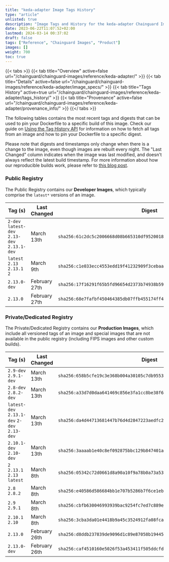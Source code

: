 ```yaml
---
title: "keda-adapter Image Tags History"
type: "article"
unlisted: true
description: "Image Tags and History for the keda-adapter Chainguard Image"
date: 2023-06-22T11:07:52+02:00
lastmod: 2024-03-14 00:37:02
draft: false
tags: ["Reference", "Chainguard Images", "Product"]
images: []
weight: 700
toc: true
---
```


{{< tabs >}}
{{< tab title="Overview" active=false url="/chainguard/chainguard-images/reference/keda-adapter/" >}}
{{< tab title="Details" active=false url="/chainguard/chainguard-images/reference/keda-adapter/image_specs/" >}}
{{< tab title="Tags History" active=true url="/chainguard/chainguard-images/reference/keda-adapter/tags_history/" >}}
{{< tab title="Provenance" active=false url="/chainguard/chainguard-images/reference/keda-adapter/provenance_info/" >}}
{{</ tabs >}}

The following tables contains the most recent tags and digests that can be used to pin your Dockerfile to a specific build of this image. Check our guide on [Using the Tag History API](/chainguard/chainguard-images/using-the-tag-history-api/) for information on how to fetch all tags from an image and how to pin your Dockerfile to a specific digest.

Please note that digests and timestamps only change when there is a change to the image, even though images are rebuilt every night. The "Last Changed" column indicates when the image was last modified, and doesn't always reflect the latest build timestamp. For more information about how our reproducible builds work, please refer to [this blog post](https://www.chainguard.dev/unchained/reproducing-chainguards-reproducible-image-builds).

### Public Registry
The Public Registry contains our **Developer Images**, which typically comprise the `latest*` versions of an image.

| Tag (s)                                       | Last Changed  | Digest                                                                    |
|-----------------------------------------------|---------------|---------------------------------------------------------------------------|
|  `2-dev` `latest-dev` `2.13-dev` `2.13.1-dev` | March 13th    | `sha256:61c2dc5c2006668d08b665310df95200181ca58a3e60f11a5083c5e3dfcc20e5` |
|  `latest` `2.13` `2.13.1` `2`                 | March 9th     | `sha256:c1e033ecc4553edd19f41232909f3cebaa6f17d9437de1b1379c43a5b42593c1` |
|  `2.13.0-dev`                                 | February 27th | `sha256:17f16291f65b5fd96654d2373b74938b59b4544166059a2934c8ade7e0b275fa` |
|  `2.13.0`                                     | February 27th | `sha256:68e7fafbf450464385db07ffb455174ff4609a3e1c3e4faf5ff7db4ba80ae56c` |


### Private/Dedicated Registry
The Private/Dedicated Registry contains our **Production Images**, which include all versioned tags of an image and special images that are not available in the public registry (including FIPS images and other custom builds).

| Tag (s)                                       | Last Changed  | Digest                                                                    |
|-----------------------------------------------|---------------|---------------------------------------------------------------------------|
|  `2.9-dev` `2.9.1-dev`                        | March 13th    | `sha256:658b5cfe19c3e368b004a30105c7db9553fcb3f20c6866035f9845f8cf21f985` |
|  `2.8-dev` `2.8.2-dev`                        | March 13th    | `sha256:a33d7d0daa641469c856e3fa1cc8be38f6fcf3f286f7b52d8c9747e8c3565530` |
|  `latest-dev` `2.13.1-dev` `2-dev` `2.13-dev` | March 13th    | `sha256:da4d44713681447b76d4d2847223aedfc26dc4fac2d15efd05caf2e856a14b43` |
|  `2.10.1-dev` `2.10-dev`                      | March 13th    | `sha256:3aaaab1e40c8ef092875bbc129b847401a4336db82a4f3a3524935fe96671cc7` |
|  `2` `2.13.1` `2.13` `latest`                 | March 8th     | `sha256:05342c72d0661d8a90a10f9a78b0a73a53d161e31e6d83698fe44c49477199b1` |
|  `2.8` `2.8.2`                                | March 8th     | `sha256:e40586d586684bb1e707b5286b7f6ce1eb12c712cff62875de6ab606c0b5ab4f` |
|  `2.9` `2.9.1`                                | March 8th     | `sha256:cbfb630046993939bac9254fc7ed7c889e9e522be10046dfd8d6ffa7aa553c1a` |
|  `2.10.1` `2.10`                              | March 8th     | `sha256:3cba3da01e4418b9a45c3524912fa08fca7b1840a5fff4f583c746ac4f3ee30d` |
|  `2.13.0`                                     | February 26th | `sha256:d8ddb237839de9096d1c89e87058b1944583d70b40ecb68bb036d2d26869ca7e` |
|  `2.13.0-dev`                                 | February 26th | `sha256:caf4510160e5026f53a453411f505ddcfd26fa75df8acfc2822f2134b2d7b14f` |


